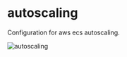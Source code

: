 # autoscaling

Configuration for aws ecs autoscaling.

![autoscaling](https://gitlab.com/elearnio/operations/terraform/-/jobs/artifacts/master/raw/modules/ecs/autoscaling/graph.svg?job=generate%20graphs)
